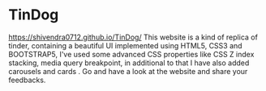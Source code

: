 # TinDog
https://shivendra0712.github.io/TinDog/
This website is a kind of replica of tinder, containing a beautiful UI implemented using HTML5, CSS3 and BOOTSTRAP5, I've used some advanced CSS properties like CSS Z index stacking, media query breakpoint, in additional to that I have also added carousels and cards . Go and have a look at the website and share your feedbacks.
